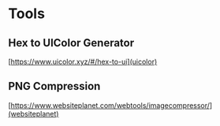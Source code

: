 # Tools

## Hex to UIColor Generator 
[https://www.uicolor.xyz/#/hex-to-ui](uicolor)

## PNG Compression

[https://www.websiteplanet.com/webtools/imagecompressor/](websiteplanet)
